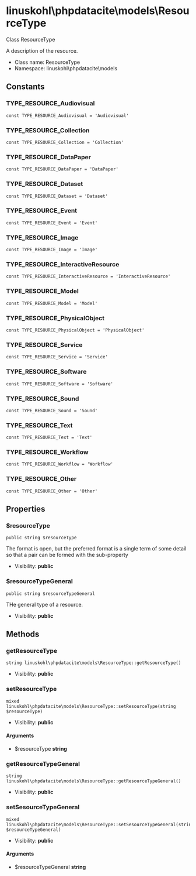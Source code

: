 linuskohl\phpdatacite\models\ResourceType
===============

Class ResourceType

A description of the resource.


* Class name: ResourceType
* Namespace: linuskohl\phpdatacite\models



Constants
----------


### TYPE_RESOURCE_Audiovisual

    const TYPE_RESOURCE_Audiovisual = 'Audiovisual'





### TYPE_RESOURCE_Collection

    const TYPE_RESOURCE_Collection = 'Collection'





### TYPE_RESOURCE_DataPaper

    const TYPE_RESOURCE_DataPaper = 'DataPaper'





### TYPE_RESOURCE_Dataset

    const TYPE_RESOURCE_Dataset = 'Dataset'





### TYPE_RESOURCE_Event

    const TYPE_RESOURCE_Event = 'Event'





### TYPE_RESOURCE_Image

    const TYPE_RESOURCE_Image = 'Image'





### TYPE_RESOURCE_InteractiveResource

    const TYPE_RESOURCE_InteractiveResource = 'InteractiveResource'





### TYPE_RESOURCE_Model

    const TYPE_RESOURCE_Model = 'Model'





### TYPE_RESOURCE_PhysicalObject

    const TYPE_RESOURCE_PhysicalObject = 'PhysicalObject'





### TYPE_RESOURCE_Service

    const TYPE_RESOURCE_Service = 'Service'





### TYPE_RESOURCE_Software

    const TYPE_RESOURCE_Software = 'Software'





### TYPE_RESOURCE_Sound

    const TYPE_RESOURCE_Sound = 'Sound'





### TYPE_RESOURCE_Text

    const TYPE_RESOURCE_Text = 'Text'





### TYPE_RESOURCE_Workflow

    const TYPE_RESOURCE_Workflow = 'Workflow'





### TYPE_RESOURCE_Other

    const TYPE_RESOURCE_Other = 'Other'





Properties
----------


### $resourceType

    public string $resourceType

The format is open, but the preferred format is a single term of some detail so that a pair can
be formed with the sub-property



* Visibility: **public**


### $resourceTypeGeneral

    public string $resourceTypeGeneral

THe general type of a resource.



* Visibility: **public**


Methods
-------


### getResourceType

    string linuskohl\phpdatacite\models\ResourceType::getResourceType()





* Visibility: **public**




### setResourceType

    mixed linuskohl\phpdatacite\models\ResourceType::setResourceType(string $resourceType)





* Visibility: **public**


#### Arguments
* $resourceType **string**



### getResourceTypeGeneral

    string linuskohl\phpdatacite\models\ResourceType::getResourceTypeGeneral()





* Visibility: **public**




### setSesourceTypeGeneral

    mixed linuskohl\phpdatacite\models\ResourceType::setSesourceTypeGeneral(string $resourceTypeGeneral)





* Visibility: **public**


#### Arguments
* $resourceTypeGeneral **string**


